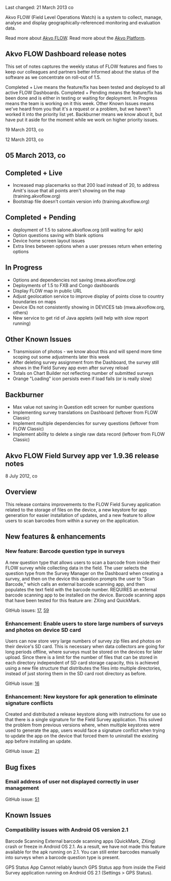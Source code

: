 Last changed: 21 March 2013 co

Akvo FLOW (Field Level Operations Watch) is a system to collect, manage, analyse and display geographically-referenced monitoring and evaluation data.

Read more about [Akvo FLOW](http://www.akvo.org/blog/?p=4836).
Read more about the [Akvo Platform](http://www.akvo.org/blog/?p=4822).

Akvo FLOW Dashboard release notes
----

This set of notes captures the weekly status of FLOW features and fixes to keep our colleagues and partners better informed about the status of the software as we concentrate on roll-out of 1.5.

Completed + Live means the feature/fix has been tested and deployed to all active FLOW Dashboards.
Completed + Pending means the feature/fix has been done and is either in testing or waiting for deployment.
In Progress means the team is working on it this week.
Other Known Issues means we've heard from you that it's a request or a problem, but we haven't worked it into the priority list yet.
Backburner means we know about it, but have put it aside for the moment while we work on higher priority issues.

19 March 2013, co

12 March 2013, co

05 March 2013, co
---

Completed + Live
---
* Increased map placemarks so that 200 load instead of 20, to address Amit's issue that all points aren't showing on the map (training.akvoflow.org)
* Bootstrap file doesn't contain version info (training.akvoflow.org)

Completed + Pending
---
* deployment of 1.5 to salone.akvoflow.org (still waiting for apk)
* Option questions saving with blank options
* Device home screen layout issues
* Extra lines between options when a user presses return when entering options

In Progress
---
* Options and dependencies not saving (mwa.akvoflow.org)
* Deployments of 1.5 to FXB and Congo dashboards
* Display FLOW map in public URL
* Adjust geolocation service to improve display of points close to country boundaries on maps
* Device IDs not consistently showing in DEVICES tab (mwa.akvoflow.org, others)
* New service to get rid of Java applets (will help with slow report running)

Other Known Issues
---
* Transmission of photos - we know about this and will spend more time scoping out some adjustments later this week
* After deleting survey assignment from the Dashboard, the survey still shows in the Field Survey app even after survey reload
* Totals on Chart Builder not reflecting number of submitted surveys
* Orange "Loading" icon persists even if load fails (or is really slow)

Backburner
---
* Max value not saving in Question edit screen for number questions
* Implementing survey translations on Dashboard (leftover from FLOW Classic)
* Implement multiple dependencies for survey questions (leftover from FLOW Classic)
* Implement ability to delete a single raw data record (leftover from FLOW Classic)


Akvo FLOW Field Survey app ver 1.9.36 release notes
---
8 July 2012, co

Overview
----
This release contains improvements to the FLOW Field Survey application related to the storage of files on the device, a new keystore for app generation for easier installation of updates, and a new feature to allow users to scan barcodes from within a survey on the application.

New features & enhancements
----
### New feature: Barcode question type in surveys
A new question type that allows users to scan a barcode from inside their FLOW survey while collecting data in the field. The user selects the question type from the Survey Manager on the Dashboard when creating a survey, and then on the device this question prompts the user to "Scan Barcode," which calls an external barcode scanning app, and then populates the text field with the barcode number. REQUIRES an external barcode scanning app to be installed on the device. Barcode scanning apps that have been tested for this feature are: ZXing and QuickMark.

GitHub issues:
[17](https://github.com/akvo/akvo-flow/issues/17), [59](https://github.com/akvo/akvo-flow/issues/59)

### Enhancement: Enable users to store large numbers of surveys and photos on device SD card
Users can now store very large numbers of survey zip files and photos on their device's SD card. This is necessary when data collectors are going for long periods offline, where surveys must be stored on the devices for later upload. Since there is a limit for the number of files that can be stored in each directory independent of SD card storage capacity, this is achieved using a new file structure that distributes the files into multiple directories, instead of just storing them in the SD card root directory as before.

GitHub issue:
[16](https://https://github.com/akvo/akvo-flow/issues/16)

### Enhancement: New keystore for apk generation to eliminate signature conflicts
Created and distributed a release keystore along with instructions for use so that there is a single signature for the Field Survey application. This solved the problem from previous versions where, when multiple keystores were used to generate the app, users would face a signature conflict when trying to update the app on the device that forced them to uninstall the existing app before installing an update.

GitHub issue:
[21](https://https://github.com/akvo/akvo-flow/issues/21)


Bug fixes
----
### Email address of user not displayed correctly in user management

GitHub issue:
[51](https://https://github.com/akvo/akvo-flow/issues/51)


Known Issues
----
### Compatibility issues with Android OS version 2.1

Barcode Scanning
External barcode scanning apps (QuickMark, ZXing) crash or freeze in Android OS 2.1. As a result, we have not made this feature available for the apk running on 2.1. You can still enter barcodes manually into surveys when a barcode question type is present.

GPS Status App
Cannot reliably launch GPS Status app from inside the Field Survey application running on Android OS 2.1 (Settings > GPS Status).
